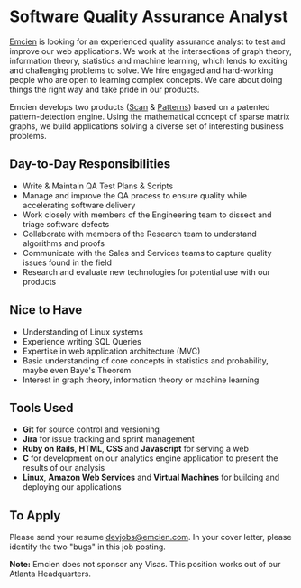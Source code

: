 # Software Quality Assurance Analyst

[Emcien](http://emcien.com/) is looking for an experienced quality assurance analyst to test and improve our web applications. We work at the intersections of graph theory, information theory, statistics and machine learning, which lends to exciting and challenging problems to solve. We hire engaged and hard-working people who are open to learning complex concepts. We care about doing things the right way and take pride in our products.

Emcien develops two products ([Scan](http://emcien.com/patterns/) &
[Patterns](http://emcien.com/scan/)) based on a patented pattern-detection engine. Using the mathematical concept of sparse matrix graphs, we build applications solving a diverse set of interesting business problems.

## Day-to-Day Responsibilities
* Write & Maintain QA Test Plans & Scripts
* Manage and improve the QA process to ensure quality while accelerating software delivery
* Work closely with members of the Engineering team to dissect and triage software defects
* Collaborate with members of the Research team to understand algorithms and proofs
* Communicate with the Sales and Services teams to capture quality issues found in the field
* Research and evaluate new technologies for potential use with our products

## Nice to Have
* Understanding of Linux systems
* Experience writing SQL Queries
* Expertise in web application architecture (MVC)
* Basic understanding of core concepts in statistics and probability, maybe even Baye's Theorem
* Interest in graph theory, information theory or machine learning

## Tools Used
* **Git** for source control and versioning
* **Jira** for issue tracking and sprint management
* **Ruby on Rails**, **HTML**, **CSS** and **Javascript** for serving a web
* **C** for development on our analytics engine application to present the results of our analysis
* **Linux**, **Amazon Web Services** and **Virtual Machines** for building and deploying our applications

## To Apply
Please send your resume [devjobs@emcien.com](mailto:devjobs@emcien.com). In your cover letter, please identify the two "bugs" in this job posting.

**Note:**
Emcien does not sponsor any Visas. This position works out of our Atlanta Headquarters.
